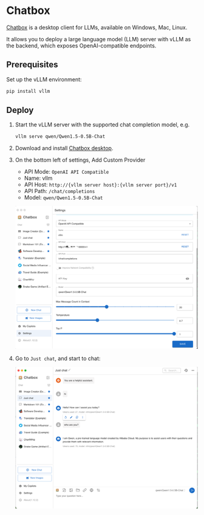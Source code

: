 # Chatbox

[Chatbox](https://github.com/chatboxai/chatbox) is a desktop client for LLMs, available on Windows, Mac, Linux.

It allows you to deploy a large language model (LLM) server with vLLM as the backend, which exposes OpenAI-compatible endpoints.

## Prerequisites

Set up the vLLM environment:

```bash
pip install vllm
```

## Deploy

1. Start the vLLM server with the supported chat completion model, e.g.

    ```bash
    vllm serve qwen/Qwen1.5-0.5B-Chat
    ```

1. Download and install [Chatbox desktop](https://chatboxai.app/en#download).

1. On the bottom left of settings, Add Custom Provider
    - API Mode: `OpenAI API Compatible`
    - Name: vllm
    - API Host: `http://{vllm server host}:{vllm server port}/v1`
    - API Path: `/chat/completions`
    - Model: `qwen/Qwen1.5-0.5B-Chat`

    ![](../../assets/deployment/chatbox-settings.png)

1. Go to `Just chat`, and start to chat:

    ![](../../assets/deployment/chatbox-chat.png)
